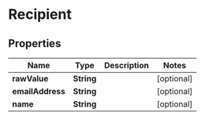 

# Recipient

## Properties

Name | Type | Description | Notes
------------ | ------------- | ------------- | -------------
**rawValue** | **String** |  |  [optional]
**emailAddress** | **String** |  |  [optional]
**name** | **String** |  |  [optional]




